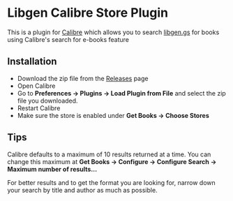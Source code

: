 # Libgen Calibre Store Plugin

This is a plugin for [Calibre](https://calibre-ebook.com/) which allows you to search [libgen.gs](https://libgen.gs) for books using Calibre's search for e-books feature

## Installation

- Download the zip file from the [Releases](https://github.com/poochinski9/libgen-calibre-store-plugin/releases) page
- Open Calibre
- Go to **Preferences -> Plugins -> Load Plugin from File** and select the zip file you downloaded.
- Restart Calibre
- Make sure the store is enabled under **Get Books -> Choose Stores**

## Tips

Calibre defaults to a maximum of 10 results returned at a time. You can change this maximum at **Get Books -> Configure -> Configure Search -> Maximum number of results...**

For better results and to get the format you are looking for, narrow down your search by title and author as much as possible.
